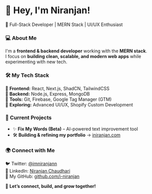 # 👋 Hey, I'm Niranjan!  
🚀 Full-Stack Developer | MERN Stack | UI/UX Enthusiast  

### 💻 About Me  
I'm a **frontend & backend developer** working with the **MERN stack**.  
I focus on **building clean, scalable, and modern web apps** while experimenting with new tech.  

### 🛠 My Tech Stack  
🔹 **Frontend:** React, Next.js, ShadCN, TailwindCSS  
🔹 **Backend:** Node.js, Express, MongoDB  
🔹 **Tools:** Git, Firebase, Google Tag Manager (GTM)  
🔹 **Exploring:** Advanced UI/UX, Shopify Custom Development  

### 🚧 Current Projects  
- ✨ **Fix My Words (Beta)** – AI-powered text improvement tool  
- 🛠 **Building & refining my portfolio** → [iniranjan.com](https://iniranjan.com)  

### 🌍 Connect with Me  
🐦 Twitter: [@imniranjann](https://x.com/imniranjann)  
💼 LinkedIn: [Niranjan Chaudhari](https://www.linkedin.com/in/niranjan-chaudhari-26157b194/)  
📂 My GitHub: [github.com/i-niranjan](https://github.com/i-niranjan)  

🚀 **Let’s connect, build, and grow together!**  
